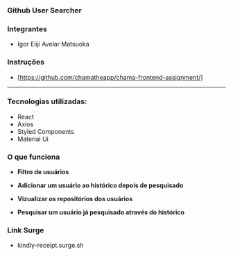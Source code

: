 ### Github User Searcher

### Integrantes
- Igor Eiiji Avelar Matsuoka

### Instruções
- [https://github.com/chamatheapp/chama-frontend-assignment/]
****

### Tecnologias utilizadas:
- React
- Axios
- Styled Components
- Material Ui

### O que funciona

- **Filtro de usuários**
    
- **Adicionar um usuário ao histórico depois de pesquisado**
    
- **Vizualizar os repositórios dos usuários**
    
- **Pesquisar um usuário já pesquisado através do histórico**
   
### Link Surge 
- kindly-receipt.surge.sh
